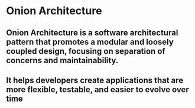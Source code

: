 # Onion Architecture
## Onion Architecture is a software architectural pattern that promotes a modular and loosely coupled design, focusing on separation of concerns and maintainability.
## It helps developers create applications that are more flexible, testable, and easier to evolve over time